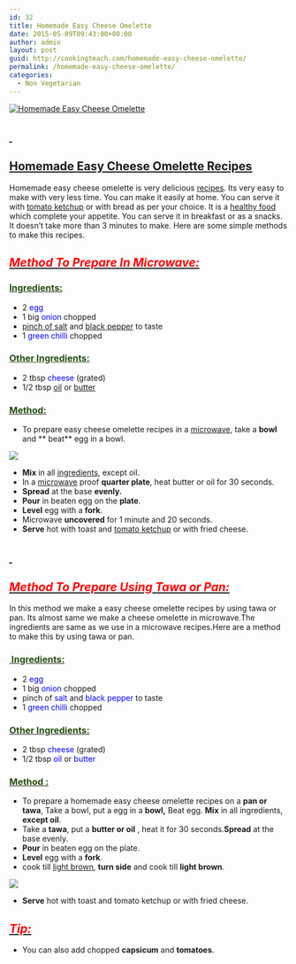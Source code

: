 ```yaml
---
id: 32
title: Homemade Easy Cheese Omelette
date: 2015-05-09T09:43:00+00:00
author: admin
layout: post
guid: http://cookingteach.com/homemade-easy-cheese-omelette/
permalink: /homemade-easy-cheese-omelette/
categories:
  - Non Vegetarian
---
```


[![Homemade Easy Cheese Omelette ](http://2.bp.blogspot.com/-7XsRZe9B2qo/VUziHzjvcQI/AAAAAAAAAUk/sV8NMdmY1G0/s320/148_omelette_with_tomato_basil_mergez_sausage_goat_cheese_cumin_caramelized_onion_13.50.jpg "Homemade Easy Cheese Omelette ")](http://2.bp.blogspot.com/-7XsRZe9B2qo/VUziHzjvcQI/AAAAAAAAAUk/sV8NMdmY1G0/s1600/148_omelette_with_tomato_basil_mergez_sausage_goat_cheese_cumin_caramelized_onion_13.50.jpg)

## <span style="text-decoration: underline;"> </span>

## <span style="text-decoration: underline;">Homemade Easy Cheese Omelette [Recipes](http://en.wikipedia.org/wiki/Side_dish "Side dish")</span>

Homemade easy cheese omelette is very delicious [recipes](http://en.wikipedia.org/wiki/Recipe "Recipe"). Its very easy to make with very less time. You can make it easily at home. You can serve it with [tomato ketchup](http://en.wikipedia.org/wiki/Ketchup "Ketchup") or with bread as per your choice. It is a [healthy food](http://en.wikipedia.org/wiki/Food "Food") which complete your appetite. You can serve it in breakfast or as a snacks. It doesn’t take more than 3 minutes to make. Here are some simple methods to make this recipes.

## _<u><span style="color: red;">Method To Prepare In Microwave:</span></u>_

### <u><span style="color: #274e13;">Ingredients:</span></u>

*   2 <span style="color: blue;">egg</span>
*   1 big <span style="color: blue;">onion</span> chopped
*   [pinch of salt](http://en.wikipedia.org/wiki/Grain_of_salt "Grain of salt") and [black pepper](http://en.wikipedia.org/wiki/Black_pepper "Black pepper") to taste
*   1 <span style="color: blue;">green chilli</span> chopped

### <span style="color: #274e13;"><u>Other Ingredients:</u></span>

*   2 tbsp <span style="color: blue;">cheese</span> (grated)
*   1/2 tbsp [oil](http://en.wikipedia.org/wiki/Oil "Oil") or [butter](http://en.wikipedia.org/wiki/Butter "Butter")

### <u><span style="color: #274e13;">Method:</span></u>

*   To prepare easy cheese omelette recipes in a [microwave](http://en.wikipedia.org/wiki/Microwave "Microwave"), take a **bowl** and ** beat** egg in a bowl.

[![](http://1.bp.blogspot.com/-OFE-QaesyqQ/VUzhWRCen-I/AAAAAAAAAUc/NwLseotXTPY/s1600/images.jpg)](http://1.bp.blogspot.com/-OFE-QaesyqQ/VUzhWRCen-I/AAAAAAAAAUc/NwLseotXTPY/s1600/images.jpg)

*   **Mix** in all [ingredients](http://en.wikipedia.org/wiki/Ingredient "Ingredient"), except oil.
*   In a [microwave](http://en.wikipedia.org/wiki/Microwave "Microwave") proof **quarter plate**, heat butter or oil for 30 seconds.
*   **Spread** at the base **evenly.**
*   **Pour** in beaten egg on the **plate**.
*   **Level** egg with a **fork**.
*   Microwave **uncovered** for 1 minute and 20 seconds.
*   **Serve** hot with toast and [tomato ketchup](http://en.wikipedia.org/wiki/Ketchup "Ketchup") or with fried cheese.

## _<u><span style="color: red;"> </span></u>_

## _<u><span style="color: red;">Method To Prepare Using Tawa or Pan:</span></u>_

In this method we make a easy cheese omelette recipes by using tawa or pan. Its almost same we make a cheese omelette in microwave.The ingredients are same as we use in a microwave recipes.Here are a method to make this by using tawa or pan.

### <u><span style="color: #274e13;"> Ingredients:</span></u>

*   2 <span style="color: blue;">egg</span>
*   1 big <span style="color: blue;">onion</span> chopped
*   pinch of <span style="color: blue;">salt</span> and <span style="color: blue;">black pepper</span> to taste
*   1 <span style="color: blue;">green chilli</span> chopped

### <u><span style="color: #274e13;">Other Ingredients:</span></u>

*   2 tbsp <span style="color: blue;">cheese</span> (grated)
*   1/2 tbsp <span style="color: blue;">oil</span> or <span style="color: blue;">butter</span>

### <u><span style="color: #274e13;">Method :</span></u>

*   To prepare a homemade easy cheese omelette recipes on a **pan or tawa**, Take a bowl, put a egg in a **bowl,** Beat egg. **Mix** in all ingredients, **except oil**.
*   Take a **tawa**, put a **butter or oil** , heat it for 30 seconds.**Spread** at the base evenly.
*   **Pour** in beaten egg on the plate.
*   **Level** egg with a **fork**.
*   cook till [light brown](http://en.wikipedia.org/wiki/Brown "Brown"), **turn side** and cook till **light brown**.

[![](http://4.bp.blogspot.com/-Xvu-Xs3fcYg/VUzjNpAWOcI/AAAAAAAAAUw/rTx-h2tU_7s/s320/21507-1_n.jpg)](http://4.bp.blogspot.com/-Xvu-Xs3fcYg/VUzjNpAWOcI/AAAAAAAAAUw/rTx-h2tU_7s/s1600/21507-1_n.jpg)

*   **Serve** hot with toast and tomato ketchup or with fried cheese.

## _<u><span style="color: red;">Tip:</span></u>_

*   You can also add chopped **capsicum** and **tomatoes**.
